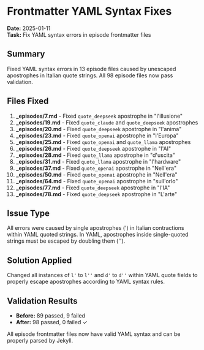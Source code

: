 # Frontmatter YAML Syntax Fixes

**Date:** 2025-01-11  
**Task:** Fix YAML syntax errors in episode frontmatter files

## Summary

Fixed YAML syntax errors in 13 episode files caused by unescaped apostrophes in Italian quote strings. All 98 episode files now pass validation.

## Files Fixed

1. **_episodes/7.md** - Fixed `quote_deepseek` apostrophe in "l'illusione"
2. **_episodes/19.md** - Fixed `quote_claude` and `quote_deepseek` apostrophes
3. **_episodes/20.md** - Fixed `quote_deepseek` apostrophe in "l'anima"
4. **_episodes/23.md** - Fixed `quote_openai` apostrophe in "l'Europa"
5. **_episodes/25.md** - Fixed `quote_openai` and `quote_llama` apostrophes
6. **_episodes/26.md** - Fixed `quote_deepseek` apostrophe in "l'AI"
7. **_episodes/28.md** - Fixed `quote_llama` apostrophe in "d'uscita"
8. **_episodes/31.md** - Fixed `quote_llama` apostrophe in "l'hardware"
9. **_episodes/37.md** - Fixed `quote_openai` apostrophe in "Nell'era"
10. **_episodes/50.md** - Fixed `quote_openai` apostrophe in "Nell'era"
11. **_episodes/64.md** - Fixed `quote_openai` apostrophe in "sull'orlo"
12. **_episodes/77.md** - Fixed `quote_deepseek` apostrophe in "l'IA"
13. **_episodes/78.md** - Fixed `quote_deepseek` apostrophe in "L'arte"

## Issue Type

All errors were caused by single apostrophes (') in Italian contractions within YAML quoted strings. In YAML, apostrophes inside single-quoted strings must be escaped by doubling them ('').

## Solution Applied

Changed all instances of `l'` to `l''` and `d'` to `d''` within YAML quote fields to properly escape apostrophes according to YAML syntax rules.

## Validation Results

- **Before:** 89 passed, 9 failed
- **After:** 98 passed, 0 failed ✓

All episode frontmatter files now have valid YAML syntax and can be properly parsed by Jekyll.
